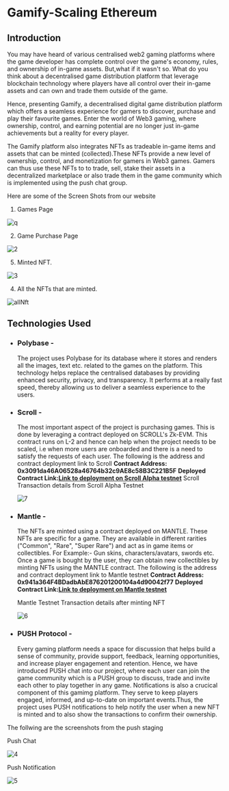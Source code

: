 # Gamify-Scaling Ethereum
## Introduction

You may have heard of various centralised web2 gaming platforms where the game developer has complete control over the game's economy, rules, and ownership of in-game assets. But,what if it wasn't so. What do you think about a decentralised game distribution platform that leverage blockchain technology where players have all control over their in-game assets and can own and trade them outside of the game. 

Hence, presenting Gamify, a decentralised digital game distribution platform which offers a seamless experience for gamers to discover, purchase and play their favourite games. Enter the world of Web3 gaming, where ownership, control, and earning potential are no longer just in-game achievements but a reality for every player.

The Gamify platform also integrates NFTs as tradeable in-game items and assets that can be minted (collected).These NFTs provide a new level of ownership, control, and monetization for gamers in Web3 games. Gamers can thus use these NFTs to to trade, sell, stake their assets in a decentralized marketplace or also trade them  in the game community which is implemented using the push chat group.

Here are some of the Screen Shots from our website

1. Games Page

![q](https://user-images.githubusercontent.com/108075033/227780618-1d4de80b-8c13-4292-b467-e94374c1e5a5.png)


2. Game Purchase Page

![2](https://user-images.githubusercontent.com/108075033/227780465-1f14d4e3-d7de-45ac-9a9d-7e2daf1288b9.png)

5. Minted NFT.

![3](https://user-images.githubusercontent.com/108075033/227780495-e3ff7466-81fc-488a-b3f8-a7e1460904c2.png)

4. All the NFTs that are minted.

![allNft](https://user-images.githubusercontent.com/108075033/227780486-99f60f4b-e78c-43a2-9313-4006942c30a2.png)



## Technologies Used
- ### Polybase -
    The project uses Polybase for its database where it stores and renders all the images, text etc. related to the games on the platform. This technology helps replace the centralised databases by providing enhanced security, privacy, and transparency. It performs at a really fast speed, thereby allowing us to deliver a seamless experience to the users.
    
- ### Scroll -
    The most important aspect of the project is purchasing games. This is done by leveraging a contract deployed on SCROLL's Zk-EVM. This         contract runs on L-2 and hence can help when the project needs to be scaled, i.e when more users are onboarded and there is a need to         satisfy the requests of each user.
    The following is the address and contract deployment link to Scroll 
    **Contract Address: 0x3091da46A06528a46764b32c9AE8c58B3C221B5F**
    **Deployed Contract Link:[Link to deployment on Scroll Alpha testnet](https://blockscout.scroll.io/address/0x3091da46A06528a46764b32c9AE8c58B3C221B5F)** 
    Scroll Transaction details from Scroll Alpha Testnet
    
   ![7](https://user-images.githubusercontent.com/108075033/227780312-18747bd5-8e32-40dd-a131-0f736821fa22.png)


     

- ### Mantle -
    The NFTs are minted using a contract deployed on MANTLE. These NFTs are specific for a game. They are available in different rarities ("Common", "Rare", "Super Rare") and act as in game items or collectibles. For Example:- Gun skins, characters/avatars, swords etc.
    Once a game is bought by the user, they can obtain new collectibles by minting NFTs using the MANTLE contract.
    The following is the address and contract deployment link to Mantle testnet 
    **Contract Address: 0x941a364F4BDadbAbE876201200104a4d90042f77**
    **Deployed Contract Link:[Link to deployment on Mantle testnet](https://explorer.testnet.mantle.xyz/address/0x941a364F4BDadbAbE876201200104a4d90042f77)**
    
     Mantle Testnet Transaction details after minting NFT
    
    ![6](https://user-images.githubusercontent.com/108075033/227780238-7b5d87d8-10fc-4d5a-bb15-bb549de9494c.png)
     

- ### PUSH Protocol -
  Every gaming platform needs a space for discussion that helps build a sense of community, provide support, feedback, learning opportunities, and increase   player engagement and retention. Hence, we have introduced PUSH chat into our project, where each user can join the game community which is a PUSH group to       discuss, trade and invite each other to play together in any game.
  Notifications is also a crucical component of this gamimg platform. They serve to keep players engaged, informed, and up-to-date on important events.Thus,       the project uses PUSH notifications to help notify the user when a new NFT is minted and to also show the transactions to confirm their ownership.

The follwing are the screenshots from the push staging 

Push Chat

![4](https://user-images.githubusercontent.com/108075033/227780115-68f9ffa5-3d92-4159-ae25-538e556cedb4.png)

Push Notification

![5](https://user-images.githubusercontent.com/108075033/227780127-047cb5a6-8331-4b99-b4b4-3361efa8b819.png)
